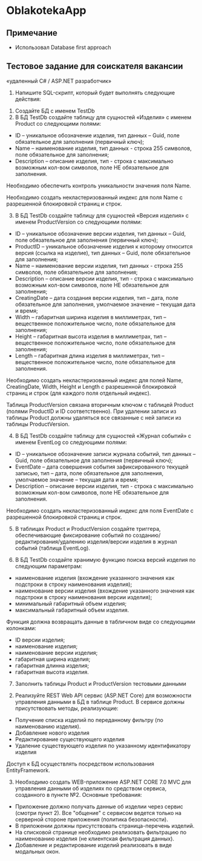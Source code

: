 # OblakotekaApp

## Примечание

- Использовал Database first approach

## Тестовое задание для соискателя вакансии 
«удаленный C# / ASP.NET разработчик»

1.	Напишите SQL-скрипт, который будет выполнять следующие действия:
1)	Создайте БД с именем TestDb
2)	В БД TestDb создайте таблицу для сущностей «Изделия» с именем Product со следующими полями:
-	ID – уникальное обозначение изделия, тип данных – Guid, поле обязательное для заполнения (первичный ключ);
-	Name – наименование изделия, тип данных - строка 255 символов, поле обязательное для заполнения;
-	Description – описание изделия, тип - строка с максимально возможным кол-вом символов, поле НЕ обязательное для заполнения.

Необходимо обеспечить контроль уникальности значения поля Name.

Необходимо создать некластеризованный индекс для поля Name с разрешенной блокировкой страниц и строк.

3)	В БД TestDb создайте таблицу для сущностей «Версия изделия» с именем ProductVersion со следующими полями:
-	ID – уникальное обозначение версии изделия, тип данных – Guid, поле обязательное для заполнения (первичный ключ);
-	ProductID – уникальное обозначение изделия к которому относится версия (ссылка на изделие), тип данных – Guid, поле обязательное для заполнения;
-	Name – наименование версии изделия, тип данных - строка 255 символов, поле обязательное для заполнения;
-	Description – описание версии изделия, тип - строка с максимально возможным кол-вом символов, поле НЕ обязательное для заполнения; 
-	CreatingDate – дата создания версии изделия, тип – дата, поле обязательное для заполнения, умолчаемое значение – текущая дата и время;
-	Width – габаритная ширина изделия в миллиметрах, тип – вещественное положительное число, поле обязательное для заполнения;
-	Height – габаритная высота изделия в миллиметрах, тип – вещественное положительное число, поле обязательное для заполнения;
-	Length – габаритная длина изделия в миллиметрах, тип – вещественное положительное число, поле обязательное для заполнения.

Необходимо создать некластеризованный индекс для полей Name, CreatingDate, Width, Height и Length с разрешенной блокировкой страниц и строк (для каждого поля отдельный индекс).

Таблица ProductVersion связана вторичным ключом с таблицей Product (полями ProductID и ID соответственно). При удалении записи из таблицы Product должны удаляться все связанные с ней записи из таблицы ProductVersion.

4)	В БД TestDb создайте таблицу для сущностей «Журнал событий» с именем EventLog со следующими полями:
-	ID – уникальное обозначение записи журнала событий, тип данных – Guid, поле обязательное для заполнения (первичный ключ);
-	EventDate – дата совершения события зафиксированного текущей записью, тип – дата, поле обязательное для заполнения, умолчаемое значение – текущая дата и время;
-	Description – описание версии изделия, тип - строка с максимально возможным кол-вом символов, поле НЕ обязательное для заполнения.

Необходимо создать некластеризованный индекс для поля EventDate с разрешенной блокировкой страниц и строк.

5)	В таблицах Product и ProductVersion создайте триггера, обеспечивающие фиксирование событий по созданию/редактирования/удалению изделия/версии изделия в журнал событий (таблица EventLog).

6)	В БД TestDb создайте хранимую функцию поиска версий изделия по следующим параметрам:
-	наименование изделия (вхождение указанного значения как подстроки в строку наименования изделия);
-	наименование версии изделия (вхождение указанного значения как подстроки в строку наименования версии изделия);
-	минимальный габаритный объем изделия;
-	максимальный габаритный объем изделия. 

Функция должна возвращать данные в табличном виде со следующими колонками:
-	ID версии изделия;
-	наименование изделия;
-	наименование версии изделия;
-	габаритная ширина изделия;
-	габаритная длинна изделия;
-	габаритная высота изделия.

7)	Заполнить таблицы Product и ProductVersion тестовыми данными

2.	Реализуйте REST Web API сервис (ASP.NET Core) для возможности управления данными в БД в таблице Product. В сервисе должны присутствовать методы, реализующие:
-	Получение списка изделий по переданному фильтру (по наименованию изделия). 
-	Добавление нового изделия
-	Редактирование существующего изделия
-	Удаление существующего изделия по указанному идентификатору изделия

Доступ к БД осуществлять посредством использования EntityFramework.

3.	Необходимо создать WEB-приложение ASP.NET CORE 7.0 MVC для управления данными об изделиях по средством сервиса, созданного в пункте №2.
Основные требования:
-	Приложение должно получать данные об изделии через сервис (смотри пункт 2). Все "общение" с сервисом ведется только на серверной стороне приложения (политика безопасности).
-	В приложении должны присутствовать страница-перечень изделий.
-	На списковой странице необходимо реализовать фильтрацию по наименованию изделия (не клиентская фильтрация данных).
-	Добавление и редактирование изделий реализовать в виде модальных окон.

